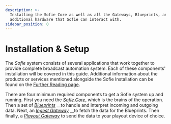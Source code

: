 ```yaml
---
description: >-
  Installing the Sofie Core as well as all the Gateways, Blueprints, and
  additional hardware that Sofie can interact with.
sidebar_position: 0
---
```


# Installation & Setup

The _Sofie_ system consists of several applications that work together to provide complete broadcast automation system. Each of these components' installation will be covered in this guide. Additional information about the products or services mentioned alongside the Sofie Installation can be found on the [Further Reading page](../resources.md).

There are four minimum required components to get a Sofie system up and running. First you need the [_Sofie Core_](installing-sofie-server-core.md), which is the brains of the operation. Then a set of [_Blueprints_](installing-blueprints.md) __to handle and interpret incoming and outgoing data. Next, an [_Ingest Gateway_](installing-a-gateway/rundown-or-newsroom-system-connection/README) __to fetch the data for the Blueprints. Then finally, a [_Playout Gateway_](installing-a-gateway/playout-gateway.md) to send the data to your playout device of choice.

